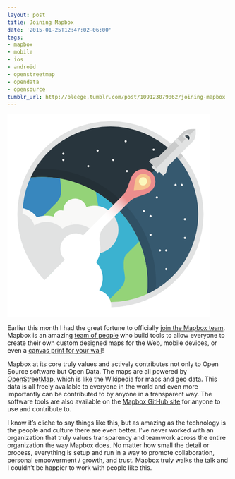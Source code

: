 ```yaml
---
layout: post
title: Joining Mapbox
date: '2015-01-25T12:47:02-06:00'
tags:
- mapbox
- mobile
- ios
- android
- openstreetmap
- opendata
- opensource
tumblr_url: http://bleege.tumblr.com/post/109123079862/joining-mapbox
---
```


[![](/tumblr_files/tumblr_inline_niqx81wsq21r9my52.png)](https://www.mapbox.com)

<!--excerpt.start-->
Earlier this month I had the great fortune to officially [join the Mapbox team](https://www.mapbox.com/blog/welcome-brad-leege/).  Mapbox is an amazing [team of people](https://www.mapbox.com/about/team/) who build tools to allow everyone to create their own custom designed maps for the Web, mobile devices, or even a [canvas print for your wall](https://www.flickr.com/photos/mapbox/15487353502/)!
<!--excerpt.end-->

Mapbox at its core truly values and actively contributes not only to Open Source software but Open Data.  The maps are all powered by [OpenStreetMap](https://www.openstreetmap.org/), which is like the Wikipedia for maps and geo data.  This data is all freely available to everyone in the world and even more importantly can be contributed to by anyone in a transparent way.  The software tools are also available on the [Mapbox GitHub site](https://github.com/mapbox/) for anyone to use and contribute to.

I know it’s cliche to say things like this, but as amazing as the technology is the people and culture there are even better.  I’ve never worked with an organization that truly values transparency and teamwork across the entire organization the way Mapbox does.  No matter how small the detail or process, everything is setup and run in a way to promote collaboration, personal empowerment / growth, and trust.  Mapbox truly walks the talk and I couldn’t be happier to work with people like this.
